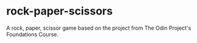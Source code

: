 # rock-paper-scissors
A rock, paper, scissor game based on the project from The Odin Project's Foundations Course.
